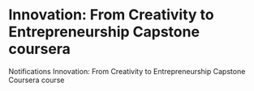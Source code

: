 # Innovation: From Creativity to Entrepreneurship Capstone coursera
 Notifications Innovation: From Creativity to Entrepreneurship Capstone Coursera course
